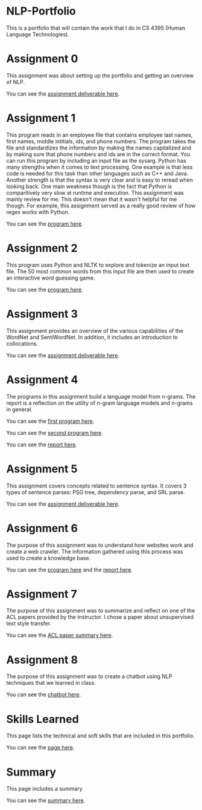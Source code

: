 # NLP-Portfolio
This is a portfolio that will contain the work that I do in CS 4395 (Human Language Technologies).

# Assignment 0

This assignment was about setting up the portfolio and getting an overview of NLP.

You can see the [assignment deliverable here](https://github.com/srp0223/NLP-Portfolio/blob/main/Assignment%200/Overview_of_NLP.pdf).

# Assignment 1

This program reads in an employee file that contains employee last names, first names, middle intitials, ids, and phone numbers. The program takes the file and standardizes the information by making the names capitalized and by making sure that phone numbers and ids are in the correct format.
You can run this program by including an input file as the sysarg. 
Python has many strengths when it comes to text processing. One example is that less code is needed for this task than other languages such as C++ and Java. Another strength is that the syntax is very clear and is easy to reread when looking back. One main weakness though is the fact that Python is comparitively very slow at runtime and execution.
This assignment was mainly review for me. This doesn't mean that it wasn't helpful for me though. For example, this assignment served as a really good review of how regex works with Python.

You can see the [program here](https://github.com/srp0223/NLP-Portfolio/blob/main/Assignment%201/Homework1_srp180014.py).

# Assignment 2

This program uses Python and NLTK to explore and tokenize an input text file. The 50 most common words from this input file are then used to create an interactive word guessing game.

You can see the [program here](https://github.com/srp0223/NLP-Portfolio/blob/main/Assignment%202/Homework2_srp180014.py).

# Assignment 3

This assignment provides an overview of the various capabilities of the WordNet and SentiWordNet. In addition, it includes an introduction to collocations.

You can see the [assignment deliverable here](https://github.com/srp0223/NLP-Portfolio/blob/main/Assignment%203/Homework3_srp180014.pdf).

# Assignment 4

The programs in this assignment build a language model from n-grams. The report is a reflection on the utility of n-gram language models and n-grams in general.

You can see the [first program here](https://github.com/srp0223/NLP-Portfolio/blob/main/Assignment%204/Homework4_Program1_srp180014.py).

You can see the [second program here](https://github.com/srp0223/NLP-Portfolio/blob/main/Assignment%204/Homework4_Program2_srp180014.py).

You can see the [report here](https://github.com/srp0223/NLP-Portfolio/blob/main/Assignment%204/Homework4_Narrative_srp180014.pdf).

# Assignment 5

This assignment covers concepts related to sentence syntax. It covers 3 types of sentence parses: PSG tree, dependency parse, and SRL parse.

You can see the [assignment deliverable here](https://github.com/srp0223/NLP-Portfolio/blob/main/Assignment%205/Homework5_srp180014.pdf).

# Assignment 6

The purpose of this assignment was to understand how websites work and create a web crawler. The information gathered using this process was used to create a knowledge base.

You can see the [program here](https://github.com/srp0223/NLP-Portfolio/blob/main/Assignment%206/Homework6_srp180014.py) and the [report here](https://github.com/srp0223/NLP-Portfolio/blob/main/Assignment%206/Homework6Report_srp180014.pdf).

# Assignment 7

The purpose of this assignment was to summarize and reflect on one of the ACL papers provided by the instructor. I chose a paper about unsupervised text style transfer.

You can see the [ACL paper summary here](https://github.com/srp0223/NLP-Portfolio).

# Assignment 8

The purpose of this assignment was to create a chatbot using NLP techniques that we learned in class.

You can see the [chatbot here](https://github.com/srp0223/NLP-Portfolio/blob/main/Assignment%208/Chatbot.py).

# Skills Learned
This page lists the technical and soft skills that are included in this portfolio.

You can see the [page here](https://github.com/srp0223/NLP-Portfolio/blob/main/Assignment%200/Overview_of_NLP.pdf).

# Summary
This page includes a summary 

You can see the [summary here](https://github.com/srp0223/NLP-Portfolio/blob/main/Assignment%200/Overview_of_NLP.pdf).

